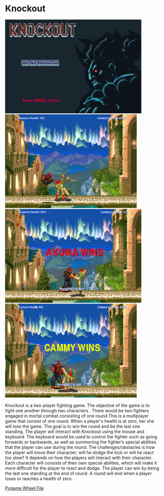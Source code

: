 # Knockout

<img src = "https://github.com/jli1598/Knockout/blob/master/objectives/start%20screen.PNG" width = "445" height = "305">         <img src = "https://github.com/jli1598/Knockout/blob/master/objectives/fight%20screen%203.PNG" width = "430" height = "305" >
<img src = "https://github.com/jli1598/Knockout/blob/master/objectives/akuma%20wins%20screen.PNG" width = "445" height = "305">     <img src = "https://github.com/jli1598/Knockout/blob/master/objectives/cammy%20wins%20screen.PNG" width = "430" height = "305">

<p> Knockout is a two-player fighting game. The objective of the game is to fight one another through two characters . There would be two fighters engaged in mortal combat consisting of one round.This is a multiplayer game that consist of one round. When a player's health is at zero, he/ she will lose the game. The goal is to win the round and be the last one standing.   The player will interact with Knockout using the mouse and keyboard. The keyboard would be used to control the fighter such as going forwards or backwards, as well as summoning the fighter’s special abilities that the player can use during the round. The challenges/obstacles is how the player will move their character; will he dodge the kick or will he react too slow? It depends on how the players will interact with their character. Each character will consists of their own special abilities, which will make it more difficult for the player to react and dodge. The player can win by being the last one standing at the end of round. A round will end when a player loses or reaches a health of zero.       </p>

<a href = "http://www.lfd.uci.edu/~gohlke/pythonlibs/#pygame">Pygame Wheel File</a>
